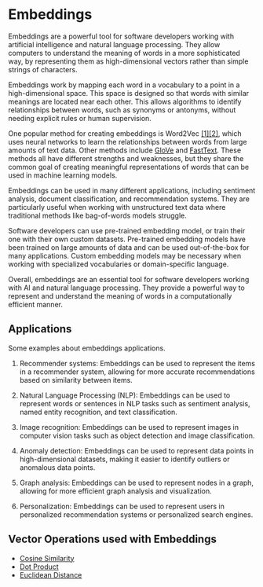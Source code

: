 # Embeddings

Embeddings are a powerful tool for software developers working with artificial intelligence
and natural language processing. They allow computers to understand the meaning of
words in a more sophisticated way, by representing them as high-dimensional vectors
rather than simple strings of characters.

Embeddings work by mapping each word in a vocabulary to a point in a high-dimensional
space. This space is designed so that words with similar meanings are located near each other.
This allows algorithms to identify relationships between words, such as synonyms or
antonyms, without needing explicit rules or human supervision.

One popular method for creating embeddings is
Word2Vec [[1]](https://arxiv.org/abs/1301.3781)[[2]](https://arxiv.org/abs/1310.4546),
which uses neural networks to learn the relationships between words from large amounts
of text data. Other methods include [GloVe](https://nlp.stanford.edu/projects/glove/)
and [FastText](https://research.facebook.com/downloads/fasttext/). These methods
all have different strengths and weaknesses, but they share the common goal of creating
meaningful representations of words that can be used in machine learning models.

Embeddings can be used in many different applications, including sentiment analysis,
document classification, and recommendation systems. They are particularly useful
when working with unstructured text data where traditional methods like bag-of-words
models struggle.

Software developers can use pre-trained embedding model, or train their one with their
own custom datasets. Pre-trained embedding models have been trained on large amounts
of data and can be used out-of-the-box for many applications. Custom embedding models
may be necessary when working with specialized vocabularies or domain-specific language.

Overall, embeddings are an essential tool for software developers working with AI
and natural language processing. They provide a powerful way to represent and understand
the meaning of words in a computationally efficient manner.

## Applications

Some examples about embeddings applications.

1. Recommender systems: Embeddings can be used to represent the items in a recommender
   system, allowing for more accurate recommendations based on similarity between items.

2. Natural Language Processing (NLP): Embeddings can be used to represent words or
   sentences in NLP tasks such as sentiment analysis, named entity recognition, and
   text classification.

3. Image recognition: Embeddings can be used to represent images in computer vision
   tasks such as object detection and image classification.

4. Anomaly detection: Embeddings can be used to represent data points in high-dimensional
   datasets, making it easier to identify outliers or anomalous data points.

5. Graph analysis: Embeddings can be used to represent nodes in a graph, allowing
   for more efficient graph analysis and visualization.

6. Personalization: Embeddings can be used to represent users in personalized recommendation
   systems or personalized search engines.

## Vector Operations used with Embeddings

 - [Cosine Similarity](COSINE_SIMILARITY.md)
 - [Dot Product](DOT_PRODUCT.md)
 - [Euclidean Distance](EUCLIDEAN_DISTANCE.md)
